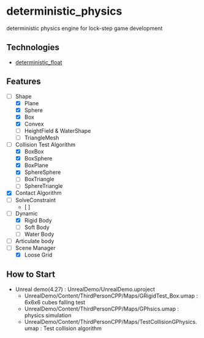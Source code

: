 # deterministic_physics
deterministic physics engine for lock-step game development

## Technologies
* [deterministic_float](https://github.com/devlinzhou/deterministic_float)

## Features
- [ ] Shape
    - [x] Plane
    - [x] Sphere
    - [x] Box
    - [x] Convex
    - [ ] HeightField & WaterShape
    - [ ] TriangleMesh
- [ ] Collision Test Algorithm
    - [x] BoxBox
    - [x] BoxSphere
    - [x] BoxPlane
    - [x] SphereSphere
    - [ ] BoxTriangle
    - [ ] SphereTriangle
- [x] Contact Algorithm
- [ ] SolveConstraint
    - [ ]  
- [ ] Dynamic
    - [x] Rigid Body
    - [ ] Soft Body
    - [ ] Water Body
- [ ] Articulate body 
- [ ] Scene Manager
    - [x] Loose Grid

## How to Start
 * Unreal demo(4.27) : UnrealDemo/UnrealDemo.uproject 
   * UnrealDemo/Content/ThirdPersonCPP/Maps/GRigidTest_Box.umap : 6x6x6 cubes falling test
   * UnrealDemo/Content/ThirdPersonCPP/Maps/GPhsics.umap : physics simulation
   * UnrealDemo/Content/ThirdPersonCPP/Maps/TestCollisionGPhysics.umap : Test collision algorithm

